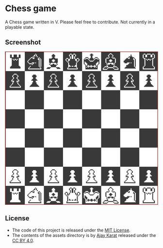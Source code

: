 # Chess game

A Chess game written in V. Please feel free to contribute. Not currently in a playable state.

## Screenshot
![screenshot](./screenshot.png)

## License
- The code of this project is released under the [MIT License](./LICENSE).
- The contents of the assets directory is by [Ajay Karat](http://devilswork.shop/) released under the [CC BY 4.0](https://creativecommons.org/licenses/by/4.0/).
